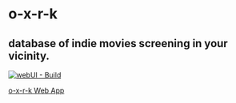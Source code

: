 # o-x-r-k
## database of indie movies screening in your vicinity.

[![webUI - Build](https://github.com/bitsnorbytes/o-x-r-k/actions/workflows/veil.yaml/badge.svg)](https://github.com/bitsnorbytes/o-x-r-k/actions/workflows/veil.yaml)

[o-x-r-k Web App](https://purple-field-0e87d9210.5.azurestaticapps.net/)
